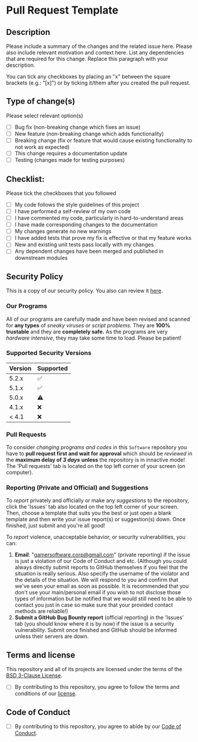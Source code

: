# Pull Request Template

## Description

Please include a summary of the changes and the related issue here. Please also include relevant motivation and context here. List any dependencies that are required for this change. Replace this paragraph with your description. 

You can tick any checkboxes by placing an "x" between the square brackets (e.g.: "[x]") or by ticking it/them after you created the pull request.

## Type of change(s)

Please select relevant option(s)

- [ ] Bug fix (non-breaking change which fixes an issue)
- [ ] New feature (non-breaking change which adds functionality)
- [ ] Breaking change (fix or feature that would cause existing functionality to not work as expected)
- [ ] This change requires a documentation update
- [ ] Testing (changes made for testing purposes)

## Checklist:

Please tick the checkboxes that you followed

- [ ] My code follows the style guidelines of this project
- [ ] I have performed a self-review of my own code
- [ ] I have commented my code, particularly in hard-to-understand areas
- [ ] I have made corresponding changes to the documentation
- [ ] My changes generate no new warnings
- [ ] I have added tests that prove my fix is effective or that my feature works
- [ ] New and existing unit tests pass locally with my changes
- [ ] Any dependent changes have been merged and published in downstream modules

## Security Policy
This is a copy of our security policy. You also can review it [here](https://github.com/GamerSoft24/Software/blob/Main/SECURITY.md).

### Our Programs
All of our programs are carefully made and have been revised and scanned for **any types** of *sneaky viruses or script problems.* They are **100% trustable** and they are **completely safe.** As the programs are very *hardware intensive*, they may take some time to load. Please be patient!

### Supported Security Versions
| Version | Supported          |
| ------- | ------------------ |
| 5.2.x   | :white_check_mark: |
| 5.1.x   | :white_check_mark: |
| 5.0.x   | :warning:          |
| 4.1.x   | :x:                |
| < 4.1   | :x:                |

### Pull Requests
To consider *changing programs and codes* in this `Software` repository you have to **pull request first and wait for approval** which should be *reviewed* in the **maximum delay of ***3 days***** **unless** the repository is in innactive mode! The 'Pull requests' tab is located on the top left corner of your screen (on computer).

### Reporting (Private and Official) and Suggestions
To *report* privately and officially or make any *suggestions* to the repository, click the 'Issues' tab also located on the top left corner of your screen. Then, choose a template that suits you the best or just open a blank template and then write your issue report(s) or suggestion(s) down. Once finished, just submit and you're all good!

To *report* violence, unacceptable behavior, or security vulnerabilities, you can:
1. **Email**: "gamersoftware.corp@gmail.com" (private reporting) if the issue is just a violation of our Code of Conduct and etc. (Although you could always directly submit reports to GitHub themselves if you feel that the situation is really serious. Also specify the username of the violator and the details of the situation. We will respond to you and confirm that we've seen your email as soon as possible. It is recommended that you don't use your main/personal email if you wish to not disclose those types of information but be notified that we would still need to be able to contact you just in case so make sure that your provided contact methods are reliable!)
2. **Submit a GitHub Bug Bounty report** (official reporting) in the 'Issues' tab (you should know where it is by now) if the issue is a security vulnerability. Submit once finished and GitHub should be informed unless their servers are down.

## Terms and license

This repository and all of its projects are licensed under the terms of the [BSD 3-Clause License](https://github.com/GamerSoft24/Software/blob/Main/LICENSE).
- [ ] By contributing to this repository, you agree to follow the terms and conditions of our [license](https://github.com/GamerSoft24/Software/blob/Main/LICENSE).

## Code of Conduct

- [ ] By contributing to this repository, you agree to abide by our [Code of Conduct](https://github.com/GamerSoft24/Software/blob/Main/CODE_OF_CONDUCT.md).
